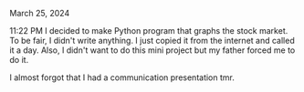 March 25, 2024

11:22 PM
I decided to make Python program that graphs the stock market. To be fair, I didn't write anything. I just copied it from the internet and called it a day. Also, I didn't want to do this mini project but my father forced me to do it.

I almost forgot that I had a communication presentation tmr. 

